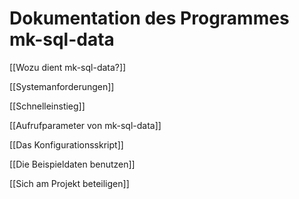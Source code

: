 # Dokumentation des Programmes mk-sql-data

[[Wozu dient mk-sql-data?]]

[[Systemanforderungen]]

[[Schnelleinstieg]]

[[Aufrufparameter von mk-sql-data]]

[[Das Konfigurationsskript]]

[[Die Beispieldaten benutzen]]

[[Sich am Projekt beteiligen]]